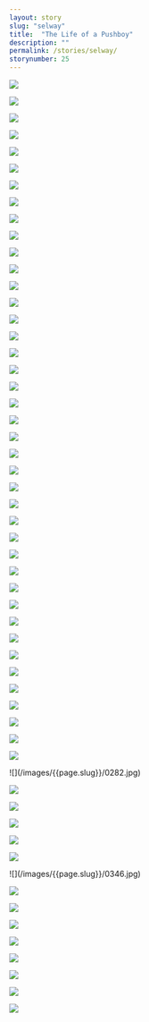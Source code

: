```yaml
---
layout: story
slug: "selway"
title:  "The Life of a Pushboy"
description: ""
permalink: /stories/selway/
storynumber: 25
---
```


![](/images/{{page.slug}}/9670.jpg)

![](/images/{{page.slug}}/9679.jpg)

![](/images/{{page.slug}}/9713.jpg)

![](/images/{{page.slug}}/9715.jpg)

![](/images/{{page.slug}}/9724.jpg)

![](/images/{{page.slug}}/9735.jpg)

![](/images/{{page.slug}}/9752.jpg)

![](/images/{{page.slug}}/9772.jpg)

![](/images/{{page.slug}}/9781.jpg)

![](/images/{{page.slug}}/9791.jpg)

![](/images/{{page.slug}}/9812.jpg)

![](/images/{{page.slug}}/9839.jpg)

![](/images/{{page.slug}}/9849.jpg)

![](/images/{{page.slug}}/9853.jpg)

![](/images/{{page.slug}}/9871.jpg)

![](/images/{{page.slug}}/9891.jpg)

![](/images/{{page.slug}}/9922.jpg)

![](/images/{{page.slug}}/9943.jpg)

![](/images/{{page.slug}}/9956.jpg)

![](/images/{{page.slug}}/9977.jpg)

![](/images/{{page.slug}}/9984.jpg)

![](/images/{{page.slug}}/9990.jpg)

![](/images/{{page.slug}}/0005.jpg)

![](/images/{{page.slug}}/9999.jpg)

![](/images/{{page.slug}}/0013.jpg)

![](/images/{{page.slug}}/0029.jpg)

![](/images/{{page.slug}}/0047.jpg)

![](/images/{{page.slug}}/0068.jpg)

![](/images/{{page.slug}}/0086.jpg)

![](/images/{{page.slug}}/0092.jpg)

![](/images/{{page.slug}}/0128.jpg)

![](/images/{{page.slug}}/0129.jpg)

![](/images/{{page.slug}}/0140.jpg)

![](/images/{{page.slug}}/0153.jpg)

![](/images/{{page.slug}}/0181.jpg)

![](/images/{{page.slug}}/0190.jpg)

![](/images/{{page.slug}}/0205.jpg)

![](/images/{{page.slug}}/0208.jpg)

![](/images/{{page.slug}}/0224.jpg)

![](/images/{{page.slug}}/0253.jpg)

![](/images/{{page.slug}}/0277.jpg)

<div class="double"></div>
![](/images/{{page.slug}}/0282.jpg)

![](/images/{{page.slug}}/0284.jpg)

![](/images/{{page.slug}}/0294.jpg)

<!-- ![](/images/{{page.slug}}/0302.jpg) -->

![](/images/{{page.slug}}/0308.jpg)

![](/images/{{page.slug}}/0317.jpg)

![](/images/{{page.slug}}/0320.jpg)

<div class="double"></div>
![](/images/{{page.slug}}/0346.jpg)

![](/images/{{page.slug}}/0349.jpg)

![](/images/{{page.slug}}/0369.jpg)

![](/images/{{page.slug}}/0374.jpg)

![](/images/{{page.slug}}/0440.jpg)

![](/images/{{page.slug}}/0399.jpg)

![](/images/{{page.slug}}/0447.jpg)

![](/images/{{page.slug}}/0454.jpg)

![](/images/{{page.slug}}/0466.jpg)
